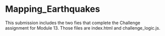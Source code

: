 # Mapping_Earthquakes
This submission includes the two fies that complete the Challenge assignment for Module 13.  Those files are index.html and challenge_logic.js.
